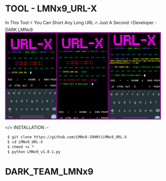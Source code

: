# TOOL - LMNx9_URL-X
In This Tool ⚡ You Can Short Any Long URL 🔥 Just A Second ⚡Developer - DARK LMNx9 
![](https://github.com/LMNx9-JOHNY/LMNx9_URL-X/blob/main/gandr-1711534469884.jpg)

</> INSTALLATION :-

     $ git clone https://github.com/LMNx9-JOHNY/LMNx9_URL-X
     $ cd LMNx9_URL-X
     $ chmod +x *
     $ python LMNx9_v1.0.1.py

# DARK_TEAM_LMNx9



